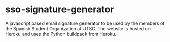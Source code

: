 # sso-signature-generator
A javascript based email signature generator to be used by the members of the Spanish Student Organization at UTSC.
The website is hosted on Heroku and uses the Python buildpack from Heroku.

